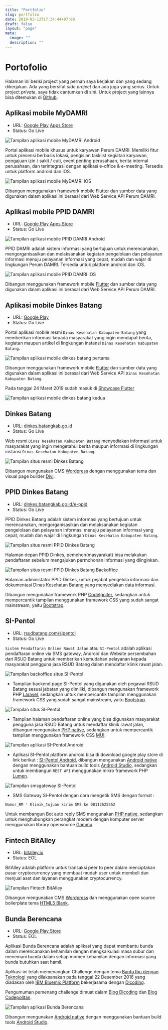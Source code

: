 ```yaml
---
title: "Portfolio"
slug: portfolio
date: 2019-03-12T17:34:44+07:00
draft: false
layout: "page"
meta:
  image: ""
  description: ""
---
```


# Portofolio

Halaman ini berisi project yang pernah saya kerjakan dan yang sedang dikerjakan.
Ada yang bersifat _side project_ dan ada juga yang serius. Untuk project _private_,
saya tidak cantumkan di sini. Untuk project yang lainnya bisa ditemukan di [Github](https://github.com/rifkyfu32).

## Aplikasi mobile MyDAMRI

- URL: [Google Play](https://play.google.com/store/apps/details?id=id.co.damri.presensi) [Apps Store](https://apps.apple.com/us/app/mydamri/id6443479164)
- Status: <span class="badge badge-success">Go Live</span>

![Tampilan aplikasi mobile MyDAMRI Android](/img/porto/mydamri.webp)

Portal aplikasi mobile khusus untuk karyawan Perum DAMRI. Memiliki fitur untuk presensi berbasis lokasi, pengisian tasklist kegiatan karyawan, pengajuan izin / sakit / cuti, event penting perusahaan, berita internal perusahaan, dan terintegrasi dengan aplikasi e-office & e-meeting. Tersedia untuk platform android dan iOS.

![Tampilan aplikasi mobile MyDAMRI IOS](/img/porto/mydamriios.webp)

Dibangun menggunakan framework mobile [Flutter](https://flutter.dev/) dan sumber data yang digunakan dalam aplikasi ini berasal dari Web Service API Perum DAMRI.

## Aplikasi mobile PPID DAMRI

- URL: [Google Play](https://play.google.com/store/apps/details?id=id.co.damri.ppid) [Apps Store](https://apps.apple.com/id/app/ppid-damri/id1660004558)
- Status: <span class="badge badge-success">Go Live</span>

![Tampilan aplikasi mobile PPID DAMRI Android](/img/porto/ppiddamri.webp)

PPID DAMRI adalah sistem informasi yang bertujuan untuk merencanakan, mengorganisasikan dan melaksanakan kegiatan pengelolaan dan pelayanan informasi menuju pelayanan informasi yang cepat, mudah dan wajar di lingkungan Perum DAMRI. Tersedia untuk platform android dan iOS.

![Tampilan aplikasi mobile PPID DAMRI IOS](/img/porto/ppiddamriios.webp)

Dibangun menggunakan framework mobile [Flutter](https://flutter.dev/) dan sumber data yang digunakan dalam aplikasi ini berasal dari Web Service API Perum DAMRI.

## Aplikasi mobile Dinkes Batang

- URL: [Google Play](https://play.google.com/store/apps/details?id=io.github.rifkyfu32.dinkes)
- Status: <span class="badge badge-success">Go Live</span>

Portal aplikasi mobile resmi `Dinas Kesehatan Kabupaten Batang` yang memberikan informasi kepada masyarakat yang ingin mendapat berita, kegiatan maupun artikel di lingkungan instansi `Dinas Kesehatan Kabupaten Batang`.

![Tampilan aplikasi mobile dinkes batang pertama](/img/porto/dinkes-apk-1.webp)

Dibangun menggunakan framework mobile [Flutter](https://flutter.dev/) dan sumber data yang digunakan dalam aplikasi ini berasal dari Web Service API `Dinas Kesehatan Kabupaten Batang`.

Pada tanggal 24 Maret 2019 sudah masuk di [Showcase Flutter](https://itsallwidgets.com/flutter-app/dinkes-batang)

![Tampilan aplikasi mobile dinkes batang kedua](/img/porto/dinkes-apk-2.webp)

## Dinkes Batang

- URL: [dinkes.batangkab.go.id](https://dinkes.batangkab.go.id/)
- Status: <span class="badge badge-success">Go Live</span>

Web resmi `Dinas Kesehatan Kabupaten Batang` menyediakan informasi
untuk masyarakat yang ingin mengetahui berita maupun informasi di lingkungan
instansi `Dinas Kesehatan Kabupaten Batang`.

![Tampilan situs resmi Dinkes Batang](/img/porto/dinkes.webp)

Dibangun mengunakan CMS [Wordpress](https://wordpress.org) dengan menggunakan tema dan visual page builder [Divi](https://www.elegantthemes.com).

## PPID Dinkes Batang

- URL: [dinkes.batangkab.go.id/e-ppid](https://dinkes.batangkab.go.id/e-ppid)
- Status: <span class="badge badge-success">Go Live</span>

PPID Dinkes Batang adalah sistem informasi yang bertujuan untuk merencanakan,
mengorganisasikan dan melaksanakan kegiatan pengelolaan dan pelayanan informasi menuju pelayanan informasi yang cepat,
mudah dan wajar di lingkungan `Dinas Kesehatan Kabupaten Batang`.

![Tampilan situs resmi PPID Dinkes Batang](/img/porto/ppid-web.webp)

Halaman depan PPID Dinkes, pemohon(masyarakat) bisa melakukan pendaftaran sebelum mengajukan permohonan informasi yang diinginkan.

![Tampilan situs resmi PPID Dinkes Batang Backoffice](/img/porto/ppid-backend.webp)

Halaman administator PPID Dinkes, untuk pejabat pengelola informasi dan dokumentasi Dinas Kesehatan Batang yang menyediakan data informasi.

Dibangun mengunakan framework PHP [CodeIgniter](https://codeigniter.com), sedangkan untuk mempercantik tampilan menggunakan framework CSS yang sudah sangat mainstream, yaitu [Bootstrap](https://getbootstrap.com).

## SI-Pentol

- URL: [rsudbatang.com/sipentol](https://rsudbatang.com/sipentol)
- Status: <span class="badge badge-success">Go Live</span>

`Sistem Pendaftaran Online Rawat Jalan` atau `SI-Pentol` adalah aplikasi pendaftaran online via SMS gateway, Android dan Website persembahan dari RSUD Batang untuk memberikan kemudahan pelayanan kepada masyarakat pengguna jasa RSUD Batang dalam mendaftar klinik rawat jalan.

![Tampilan backoffice situs SI-Pentol](/img/porto/sipentol-backend.webp)

- Tampilan backend page SI-Pentol yang digunakan oleh pegawai RSUD Batang sesuai jabatan yang dimiliki, dibangun mengunakan framework PHP [Laravel](https://laravel.com), sedangkan untuk mempercantik tampilan menggunakan framework CSS yang sudah sangat mainstream, yaitu [Bootstrap](https://getbootstrap.com).

![Tampilan situs SI-Pentol](/img/porto/sipentol-web.webp)

- Tampilan halaman pendaftaran online yang bisa digunakan masyarakat pengguna jasa RSUD Batang untuk mendaftar klinik rawat jalan, dibangun mengunakan [PHP native](http://www.php.net/), sedangkan untuk mempercantik tampilan menggunakan framework CSS [MUI](https://www.muicss.com).

![Tampilan aplikasi SI-Pentol Android](/img/porto/sipentol-android.webp)

- Aplikasi SI-Pentol platform android bisa di download google play store di link berikut : [SI-Pentol Android](https://play.google.com/store/apps/details?id=com.rifky.fuady.pendaftaranrawatjalan), dibangun mengunakan [Android native](https://developer.android.com/docs) dengan menggunakan bantuan build tools [Android Studio](https://developer.android.com/studio), sedangkan untuk membangun `REST API` menggunakan mikro framework PHP [Lumen](https://lumen.laravel.com).

![Tampilan smsgateway SI-Pentol](/img/porto/sms.webp)

- SMS Gateway SI-Pentol dengan cara mengetik SMS dengan format :

```bash
Nomor_RM * Klinik_tujuan kirim SMS ke 08112625552
```

Untuk membangun Bot auto reply SMS mengunakan [PHP native](http://www.php.net/), sedangkan untuk menghubungkan perangkat modem dengan komputer server menggunakan library opensource [Gammu](https://wammu.eu/gammu).

## Fintech BitAlley

- URL: [bitalley.io](https://bitalley.io)
- Status: <span class="badge badge-secondary">EOL</span>

BitAlley adalah platform untuk transaksi peer to peer dalam menciptakan pasar cryptocurrency yang membuat mudah user untuk membeli dan menjual aset dan layanan menggunakan cryptocurrency.

![Tampilan Fintech BitAlley](/img/porto/bitalley.webp)

Dibangun mengunakan CMS [Wordpress](https://wordpress.org) dan menggunakan open source boilerplate tema [HTML5 Blank](http://html5blank.com).

## Bunda Berencana

- URL: [Google Play Store](https://play.google.com/store/apps/details?id=com.rifky.bundaberencana)
- Status: <span class="badge badge-secondary">EOL</span>

Aplikasi Bunda Berencana adalah aplikasi yang dapat membantu bunda dalam merencanakan kehamilan dengan mengkalkulasi masa subur dan menemani bunda dalam setiap momen kehamilan dengan informasi yang bunda butuhkan saat hamil.

Aplikasi ini telah memenangkan Challenge dengan tema [Bantu Ibu dengan Teknologi](https://www.dicoding.com/challenges/125) yang dilaksanakan pada tanggal 22 Desember 2016 yang diadakan oleh [IBM Bluemix Platform](https://console.ng.bluemix.net/) bekerjasama dengan [Dicoding](https://blog.dicoding.com).

Pengumuman pemenang challenge dimuat dalam [Blog Dicoding](https://blog.dicoding.com/5-aplikasi-memenangkan-challenge-bantu-ibu-dengan-teknologi/) dan [Blog Codepolitan](https://www.codepolitan.com/5-aplikasi-memenangkan-challenge-bantu-ibu-dengan-teknologi).

![Tampilan aplikasi Bunda Berencana](/img/porto/bunda-berencana.webp)

Dibangun mengunakan [Android native](https://developer.android.com/docs) dengan menggunakan bantuan build tools [Android Studio](https://developer.android.com/studio).
